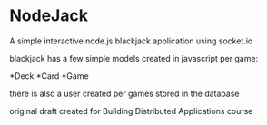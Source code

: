 NodeJack
========

A simple interactive node.js blackjack application using socket.io

blackjack has a few simple models created in javascript per game:

*Deck
*Card
*Game

there is also a user created per games stored in the database

original draft created for Building Distributed Applications course


